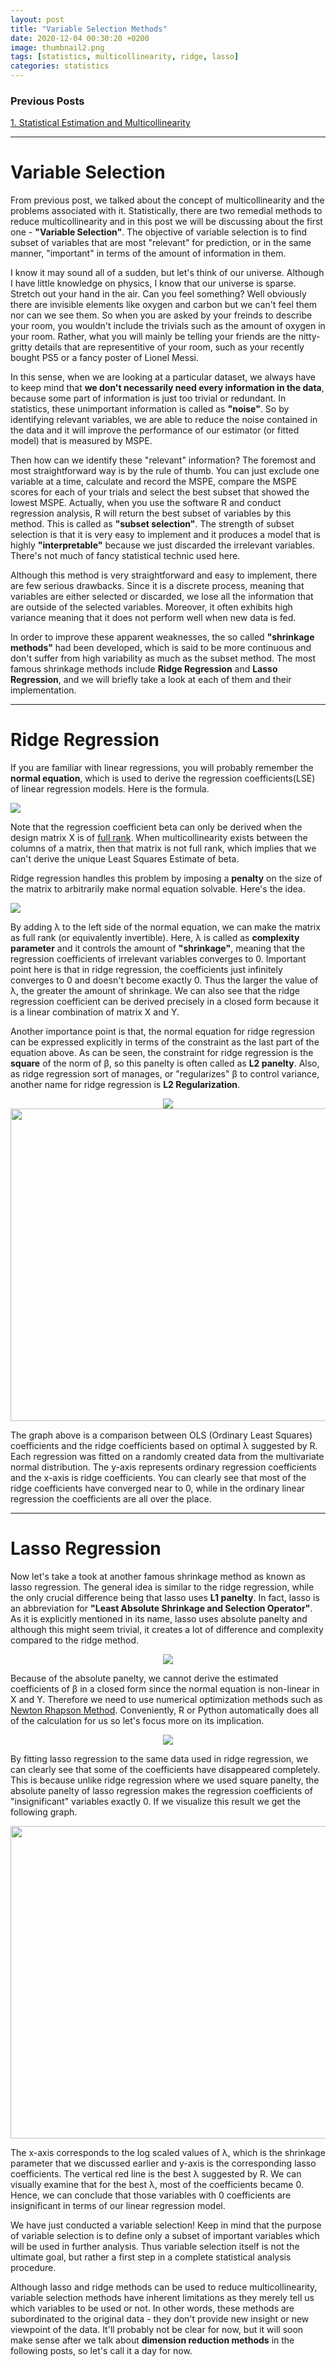 ```yaml
---
layout: post
title: "Variable Selection Methods"
date: 2020-12-04 00:30:20 +0200
image: thumbnail2.png
tags: [statistics, multicollinearity, ridge, lasso]
categories: statistics
---
```


### Previous Posts

[1. Statistical Estimation and Multicollinearity](https://domug.github.io/2020/12/03/Estimation_Multicollinearity/)

---


# Variable Selection

From previous post, we talked about the concept of multicollinearity and the problems associated with it. Statistically, there are two remedial methods to reduce multicollinearity and in this post we will be discussing about the first one - **"Variable Selection"**. The objective of variable selection is to find subset of variables that are most "relevant" for prediction, or in the same manner, "important" in terms of the amount of information in them. 

I know it may sound all of a sudden, but let's think of our universe. Although I have little knowledge on physics, I know that our universe is sparse. Stretch out your hand in the air. Can you feel something? Well obviously there are invisible elements like oxygen and carbon but we can't feel them nor can we see them. So when you are asked by your freinds to describe your room, you wouldn't include the trivials such as the amount of oxygen in your room. Rather, what you will mainly be telling your friends are the nitty-gritty details that are representitive of your room, such as your recently bought PS5 or a fancy poster of Lionel Messi.

In this sense, when we are looking at a particular dataset, we always have to keep mind that **we don't necessarily need every information in the data**, because some part of information is just too trivial or redundant. In statistics, these unimportant information is called as **"noise"**. So by identifying relevant variables, we are able to reduce the noise contained in the data and it will improve the performance of our estimator (or fitted model) that is measured by MSPE.

Then how can we identify these "relevant" information? The foremost and most straightforward way is by the rule of thumb. You can just exclude one variable at a time, calculate and record the MSPE, compare the MSPE scores for each of your trials and select the best subset that showed the lowest MSPE. Actually, when you use the software R and conduct regression analysis, R will return the best subset of variables by this method. This is called as **"subset selection"**. The strength of subset selection is that it is very easy to implement and it produces a model that is highly **"interpretable"** because we just discarded the irrelevant variables. There's not much of fancy statistical technic used here.

Although this method is very straightforward and easy to implement, there are few serious drawbacks. Since it is a discrete process, meaning that variables are either selected or discarded, we lose all the information that are outside of the selected variables. Moreover, it often exhibits high variance meaning that it does not perform well when new data is fed.

In order to improve these apparent weaknesses, the so called **"shrinkage methods"** had been developed, which is said to be more continuous and don't suffer from high variability as much as the subset method. The most famous shrinkage methods include **Ridge Regression** and **Lasso Regression**, and we will briefly take a look at each of them and their implementation.

---

# Ridge Regression

If you are familiar with linear regressions, you will probably remember the **normal equation**, which is used to derive the regression coefficients(LSE) of linear regression models. Here is the formula.

![]({{site.baseurl}}/images/Variable_Selection/normal_equation.png)

Note that the regression coefficient beta can only be derived when the design matrix X is of [full rank][fullrank]. When multicollinearity exists between the columns of a matrix, then that matrix is not full rank, which implies that we can't derive the unique Least Squares Estimate of beta. 

Ridge regression handles this problem by imposing a **penalty** on the size of the matrix to arbitrarily make normal equation solvable. Here's the idea.


![]({{site.baseurl}}/images/Variable_Selection/ridge.png)

By adding λ to the left side of the normal equation, we can make the matrix as full rank (or equivalently invertible). Here, λ is called as **complexity parameter** and it controls the amount of **"shrinkage"**, meaning that the regression coefficients of irrelevant variables converges to 0. Important point here is that in ridge regression, the coefficients just infinitely converges to 0 and doesn't become exactly 0. Thus the larger the value of λ, the greater the amount of shrinkage. We can also see that the ridge regression coefficient can be derived precisely in a closed form because it is a linear combination of matrix X and Y.

Another importance point is that, the normal equation for ridge regression can be expressed explicitly in terms of the constraint as the last part of the equation above. As can be seen, the constraint for ridge regression is the **square** of the norm of β, so this panelty is often called as **L2 panelty**. Also, as ridge regression sort of manages, or "regularizes" β to control variance, another name for ridge regression is **L2 Regularization**.



<p align="center">
	<img src="{{site.baseurl}}/images/Variable_Selection/ridge_ols.png">
	<img width="600" height="500" src="{{site.baseurl}}/images/Variable_Selection/ridge2.png">
</p>

The graph above is a comparison between OLS (Ordinary Least Squares) coefficients and the ridge coefficients based on optimal λ suggested by R. Each regression was fitted on a randomly created data from the multivariate normal distribution. The y-axis represents ordinary regression coefficients and the x-axis is ridge coefficients. You can clearly see that most of the ridge coefficients have converged near to 0, while in the ordinary linear regression the coefficients are all over the place.



---

# Lasso Regression

Now let's take a took at another famous shrinkage method as known as lasso regression. The general idea is similar to the ridge regression, while the only crucial difference being that lasso uses **L1 panelty**. In fact, lasso is an abbreviation for **"Least Absolute Shrinkage and Selection Operator"**. As it is explicitly mentioned in its name, lasso uses absolute panelty and although this might seem trivial, it creates a lot of difference and complexity compared to the ridge method.

<p align="center">
  <img src="{{site.baseurl}}/images/Variable_Selection/ridge_lasso.png">
</p>

Because of the absolute panelty, we cannot derive the estimated coefficients of β in a closed form since the normal equation is non-linear in X and Y. Therefore we need to use numerical optimization methods such as [Newton Rhapson Method][nr-docs]. Conveniently, R or Python automatically does all of the calculation for us so let's focus more on its implication.


<p align="center">
  <img src="{{site.baseurl}}/images/Variable_Selection/lasso_ols.png">
</p>

By fitting lasso regression to the same data used in ridge regression, we can clearly see that some of the coefficients have disappeared completely. This is because unlike ridge regression where we used square panelty, the absolute panelty of lasso regression makes the regression coefficients of "insignificant" variables exactly 0. If we visualize this result we get the following graph.

<p align="center">
  <img width="600" height="500" src="{{site.baseurl}}/images/Variable_Selection/lasso.png">
</p>

The x-axis corresponds to the log scaled values of λ, which is the shrinkage parameter that we discussed earlier and y-axis is the corresponding lasso coefficients. The vertical red line is the best λ suggested by R. We can visually examine that for the best λ, most of the coefficients became 0. Hence, we can conclude that those variables with 0 coefficients are insignificant in terms of our linear regression model. 

We have just conducted a variable selection! Keep in mind that the purpose of variable selection is to define only a subset of important variables which will be used in further analysis. Thus variable selection itself is not the ultimate goal, but rather a first step in a complete statistical analysis procedure.

Although lasso and ridge methods can be used to reduce multicollinearity, variable selection methods have inherent limitations as they merely tell us which variables to be used or not. In other words, these methods are subordinated to the original data - they don't provide new insight or new viewpoint of the data. It'll probably not be clear for now, but it will soon make sense after we talk about **dimension reduction methods** in the following posts, so let's call it a day for now.



[nr-docs]: https://en.wikipedia.org/wiki/Newton%27s_method
[fullrank]: https://en.wikipedia.org/wiki/Rank_(linear_algebra)#:~:text=A%20matrix%20is%20said%20to,does%20not%20have%20full%20rank.

